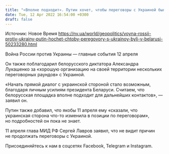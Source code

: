 ```yaml
---
title: "«Вполне подходит». Путин хочет, чтобы переговоры с Украиной были в Беларуси"
date: Tue, 12 Apr 2022 16:54:00 +0300
draft: false
---
```

Источник: Новое Время https://nv.ua/world/geopolitics/voyna-rossii-protiv-ukrainy-putin-hochet-chtoby-peregovory-s-ukrainoy-byli-v-belarusi-50233280.html


Война России против Украины — главные события 12 апреля

 Он также поблагодарил белорусского диктатора Александра Лукашенко за «хорошую организацию на своей территории нескольких переговорных раундов» с Украиной.

«Начать прямой диалог с украинской стороной стало возможным, благодаря личным усилиям президента Беларуси. Считаем, что белорусская площадка вполне подходит для дальнейших контактов», — заявил он.

Путин также добавил, что якобы 11 апреля ему «сказали, что украинская сторона что-то изменила в позиции по переговорам», но подробностей он пока не знает.

11 апреля глава МИД РФ Сергей Лавров заявил, что не видит причин не продолжать переговоры с Украиной.

Присоединяйтесь к нам в соцсетях Facebook, Telegram и Instagram.
